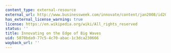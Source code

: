 ```yaml
---
content_type: external-resource
external_url: http://www.businessweek.com/innovate/content/jan2008/id20080130_724732.htm
has_external_license_warning: true
license: https://en.wikipedia.org/wiki/All_rights_reserved
status: ''
title: Innovating on the Edge of Big Waves
uid: 5070bda9-77c5-4c70-abac-1c3dca230666
wayback_url: ''
---
```

